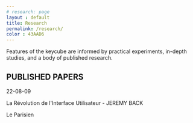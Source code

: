 ```yaml
---
# research: page
layout : default
title: Research
permalink: /research/
color : 43AAD6
---
```


<section>

<div class="citation" style="background-color: #{{page.color}}">
	<p>Features of the keycube are informed by practical experiments, in-depth studies, and a body of published research.</p>	
</div>

<h2><i class="fa-solid fa-square" style="color: #{{ page.color }}"></i> PUBLISHED PAPERS </h2>


<div class="published-paper">
	<div class="color" style="background-color: #{{ page.color }}"></div>
	<div class="info-published-paper">
		<p class="date" style="color: #{{ page.color }}">22-08-09</p>
		<p class="titre-author" >La Révolution de l'Interface Utilisateur - JEREMY BACK</p>
		<p class="journal" style="color: #{{ page.color }}; border: 1px solid #{{ page.color }}">Le Parisien</p>
	</div>
	<i class="fa-solid fa-chevron-right picto" style="color: #{{ page.color }}"></i>

</div>




</section>